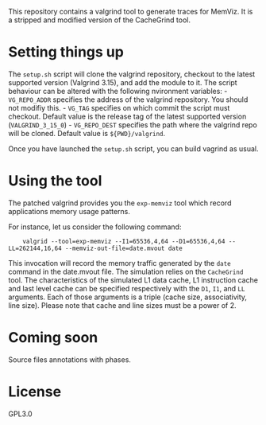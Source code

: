 This repository contains a valgrind tool to generate traces for MemViz.
It is a stripped and modified version of the CacheGrind tool.

# Setting things up 

The `setup.sh` script will clone the valgrind repository, checkout to the latest supported version (Valgrind 3.15), and add the module to it.
The script behaviour can be altered with the following nvironment variables:
    - `VG_REPO_ADDR` specifies the address of the valgrind repository. You should not modifiy this. 
    - `VG_TAG` specifies on which commit the script must checkout. Default value is the release tag of the latest supported version (`VALGRIND_3_15_0`)
    - `VG_REPO_DEST` specifies the path where the valgrind repo will be cloned. Default value is `${PWD}/valgrind`.

Once you have launched the `setup.sh` script, you can build vagrind as usual.

# Using the tool

The patched valgrind provides you the `exp-memviz` tool which record applications memory usage patterns.

For instance, let us consider the following command:

```shell
    valgrid --tool=exp-memviz --I1=65536,4,64 --D1=65536,4,64 --LL=262144,16,64 --memviz-out-file=date.mvout date
```

This invocation will record the memory traffic generated by the `date` command in the date.mvout file. 
The simulation relies on the `CacheGrind` tool.
The characteristics of the simulated L1 data cache, L1 instruction cache and last level cache can be specified respectively with the `D1`, `I1`, and `LL` arguments.
Each of those arguments is a triple (cache size, associativity, line size). 
Please note that cache and line sizes must be a power of 2.

# Coming soon

Source files annotations with phases.

# License

GPL3.0